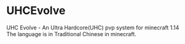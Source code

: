 # UHCEvolve
UHC Evolve - An Ultra Hardcore(UHC) pvp system for minecraft 1.14<br />
The language is in Traditional Chinese in minecraft. 
